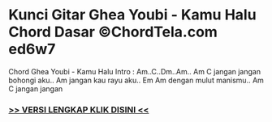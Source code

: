 
 # Kunci Gitar Ghea Youbi - Kamu Halu Chord Dasar ©ChordTela.com ed6w7


Chord Ghea Youbi - Kamu Halu Intro : Am..C..Dm..Am.. Am C jangan jangan bohongi aku.. Am jangan kau rayu aku.. Em Am dengan mulut manismu.. Am C jangan jangan

###  <a href="https://shortlighzx.web.app?sq=Kunci Gitar Ghea Youbi - Kamu Halu Chord Dasar ©ChordTela.com"> >> VERSI LENGKAP KLIK DISINI << </a>
